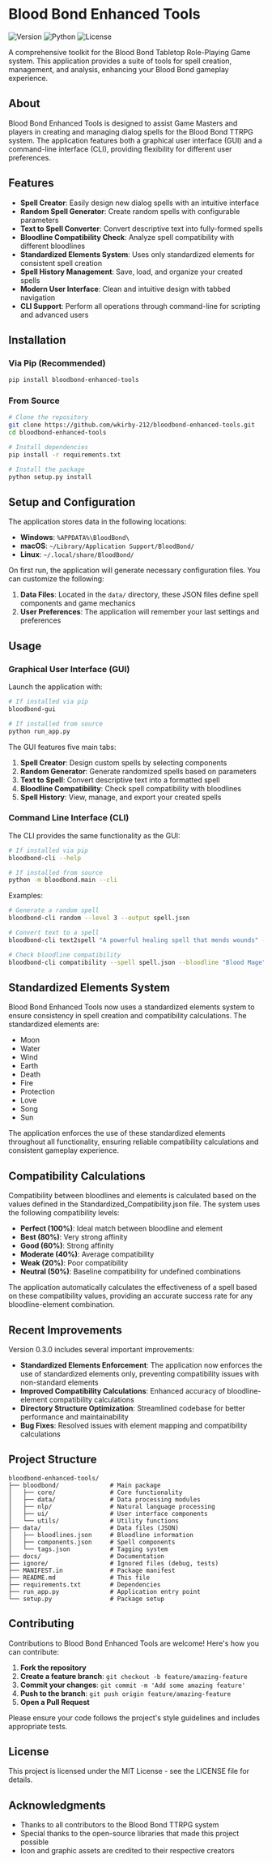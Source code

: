 # Blood Bond Enhanced Tools

![Version](https://img.shields.io/badge/version-0.3.0-blue.svg)
![Python](https://img.shields.io/badge/python-3.8%2B-brightgreen.svg)
![License](https://img.shields.io/badge/license-MIT-orange.svg)

A comprehensive toolkit for the Blood Bond Tabletop Role-Playing Game system. This application provides a suite of tools for spell creation, management, and analysis, enhancing your Blood Bond gameplay experience.

## About

Blood Bond Enhanced Tools is designed to assist Game Masters and players in creating and managing dialog spells for the Blood Bond TTRPG system. The application features both a graphical user interface (GUI) and a command-line interface (CLI), providing flexibility for different user preferences.

## Features

- **Spell Creator**: Easily design new dialog spells with an intuitive interface
- **Random Spell Generator**: Create random spells with configurable parameters
- **Text to Spell Converter**: Convert descriptive text into fully-formed spells
- **Bloodline Compatibility Check**: Analyze spell compatibility with different bloodlines
- **Standardized Elements System**: Uses only standardized elements for consistent spell creation
- **Spell History Management**: Save, load, and organize your created spells
- **Modern User Interface**: Clean and intuitive design with tabbed navigation
- **CLI Support**: Perform all operations through command-line for scripting and advanced users

## Installation

### Via Pip (Recommended)

```bash
pip install bloodbond-enhanced-tools
```

### From Source

```bash
# Clone the repository
git clone https://github.com/wkirby-212/bloodbond-enhanced-tools.git
cd bloodbond-enhanced-tools

# Install dependencies
pip install -r requirements.txt

# Install the package
python setup.py install
```

## Setup and Configuration

The application stores data in the following locations:

- **Windows**: `%APPDATA%\BloodBond\`
- **macOS**: `~/Library/Application Support/BloodBond/`
- **Linux**: `~/.local/share/BloodBond/`

On first run, the application will generate necessary configuration files. You can customize the following:

1. **Data Files**: Located in the `data/` directory, these JSON files define spell components and game mechanics
2. **User Preferences**: The application will remember your last settings and preferences

## Usage

### Graphical User Interface (GUI)

Launch the application with:

```bash
# If installed via pip
bloodbond-gui

# If installed from source
python run_app.py
```

The GUI features five main tabs:

1. **Spell Creator**: Design custom spells by selecting components
2. **Random Generator**: Generate randomized spells based on parameters
3. **Text to Spell**: Convert descriptive text into a formatted spell
4. **Bloodline Compatibility**: Check spell compatibility with bloodlines
5. **Spell History**: View, manage, and export your created spells

### Command Line Interface (CLI)

The CLI provides the same functionality as the GUI:

```bash
# If installed via pip
bloodbond-cli --help

# If installed from source
python -m bloodbond.main --cli
```

Examples:

```bash
# Generate a random spell
bloodbond-cli random --level 3 --output spell.json

# Convert text to a spell
bloodbond-cli text2spell "A powerful healing spell that mends wounds" --output healing.json

# Check bloodline compatibility
bloodbond-cli compatibility --spell spell.json --bloodline "Blood Mage"
```

## Standardized Elements System

Blood Bond Enhanced Tools now uses a standardized elements system to ensure consistency in spell creation and compatibility calculations. The standardized elements are:

- Moon
- Water
- Wind
- Earth
- Death
- Fire
- Protection
- Love
- Song
- Sun

The application enforces the use of these standardized elements throughout all functionality, ensuring reliable compatibility calculations and consistent gameplay experience.

## Compatibility Calculations

Compatibility between bloodlines and elements is calculated based on the values defined in the Standardized_Compatibility.json file. The system uses the following compatibility levels:

- **Perfect (100%)**: Ideal match between bloodline and element
- **Best (80%)**: Very strong affinity
- **Good (60%)**: Strong affinity
- **Moderate (40%)**: Average compatibility
- **Weak (20%)**: Poor compatibility
- **Neutral (50%)**: Baseline compatibility for undefined combinations

The application automatically calculates the effectiveness of a spell based on these compatibility values, providing an accurate success rate for any bloodline-element combination.

## Recent Improvements

Version 0.3.0 includes several important improvements:

- **Standardized Elements Enforcement**: The application now enforces the use of standardized elements only, preventing compatibility issues with non-standard elements
- **Improved Compatibility Calculations**: Enhanced accuracy of bloodline-element compatibility calculations
- **Directory Structure Optimization**: Streamlined codebase for better performance and maintainability
- **Bug Fixes**: Resolved issues with element mapping and compatibility calculations

## Project Structure

```
bloodbond-enhanced-tools/
├── bloodbond/              # Main package
│   ├── core/               # Core functionality
│   ├── data/               # Data processing modules
│   ├── nlp/                # Natural language processing
│   ├── ui/                 # User interface components
│   └── utils/              # Utility functions
├── data/                   # Data files (JSON)
│   ├── bloodlines.json     # Bloodline information
│   ├── components.json     # Spell components
│   └── tags.json           # Tagging system
├── docs/                   # Documentation
├── ignore/                 # Ignored files (debug, tests)
├── MANIFEST.in             # Package manifest
├── README.md               # This file
├── requirements.txt        # Dependencies
├── run_app.py              # Application entry point
└── setup.py                # Package setup
```

## Contributing

Contributions to Blood Bond Enhanced Tools are welcome! Here's how you can contribute:

1. **Fork the repository**
2. **Create a feature branch**: `git checkout -b feature/amazing-feature`
3. **Commit your changes**: `git commit -m 'Add some amazing feature'`
4. **Push to the branch**: `git push origin feature/amazing-feature`
5. **Open a Pull Request**

Please ensure your code follows the project's style guidelines and includes appropriate tests.

## License

This project is licensed under the MIT License - see the LICENSE file for details.

## Acknowledgments

- Thanks to all contributors to the Blood Bond TTRPG system
- Special thanks to the open-source libraries that made this project possible
- Icon and graphic assets are credited to their respective creators

